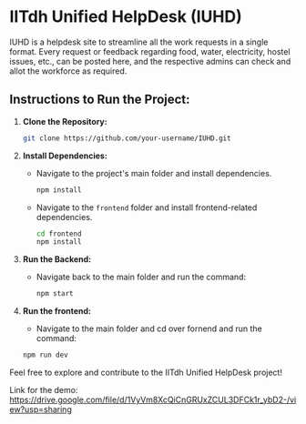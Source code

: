 
# IITdh Unified HelpDesk (IUHD)

IUHD is a helpdesk site to streamline all the work requests in a single format. Every request or feedback regarding food, water, electricity, hostel issues, etc., can be posted here, and the respective admins can check and allot the workforce as required.

## Instructions to Run the Project:

1. **Clone the Repository:**
   ```bash
   git clone https://github.com/your-username/IUHD.git
   ```

2. **Install Dependencies:**
   - Navigate to the project's main folder and install dependencies.
     ```bash
     npm install
     ```
   - Navigate to the `frontend` folder and install frontend-related dependencies.
     ```bash
     cd frontend
     npm install
     ```

3. **Run the Backend:**
   - Navigate back to the main folder and run the command:
     ```bash
     npm start
     ```

4. **Run the frontend:**
     - Navigate  to the main folder  and cd over fornend and run the command:
     ```bash
     npm run dev
     ```


Feel free to explore and contribute to the IITdh Unified HelpDesk project!

Link for the demo: https://drive.google.com/file/d/1VyVm8XcQiCnGRUxZCUL3DFCk1r_ybD2-/view?usp=sharing


